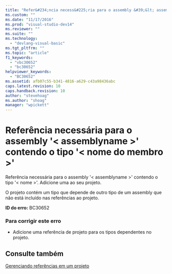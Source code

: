 ```yaml
---
title: "Refer&#234;ncia necess&#225;ria para o assembly &#39;&lt; assemblyname &gt;&#39; contendo o tipo &#39;&lt; nome do membro &gt;&#39; | Microsoft Docs"
ms.custom: ""
ms.date: "11/17/2016"
ms.prod: "visual-studio-dev14"
ms.reviewer: ""
ms.suite: ""
ms.technology: 
  - "devlang-visual-basic"
ms.tgt_pltfrm: ""
ms.topic: "article"
f1_keywords: 
  - "vbc30652"
  - "bc30652"
helpviewer_keywords: 
  - "BC30652"
ms.assetid: afb07c55-b341-4816-a629-c43a98436abc
caps.latest.revision: 10
caps.handback.revision: 10
author: "stevehoag"
ms.author: "shoag"
manager: "wpickett"
---
```

# Refer&#234;ncia necess&#225;ria para o assembly &#39;&lt; assemblyname &gt;&#39; contendo o tipo &#39;&lt; nome do membro &gt;&#39;
Referência necessária para o assembly '\< assemblyname \>' contendo o tipo '\< nome \>'. Adicione uma ao seu projeto.  
  
 O projeto contém um tipo que depende de outro tipo de um assembly que não está incluído nas referências ao projeto.  
  
 **ID do erro:** BC30652  
  
### Para corrigir este erro  
  
-   Adicione uma referência de projeto para os tipos dependentes no projeto.  
  
## Consulte também  
 [Gerenciando referências em um projeto](/visual-studio/ide/managing-references-in-a-project)
